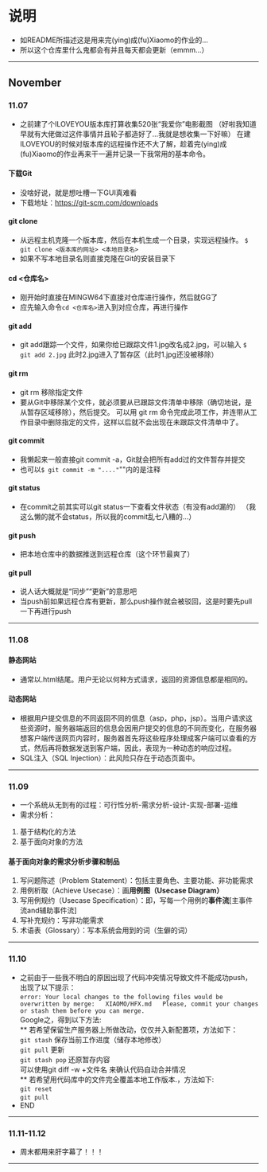 # 说明
* 如README所描述这是用来完(ying)成(fu)Xiaomo的作业的...
* 所以这个仓库里什么鬼都会有并且每天都会更新（emmm...）
---
## November
### 11.07
* 之前建了个ILOVEYOU版本库打算收集520张“我爱你”电影截图
（好啦我知道早就有大佬做过这件事情并且轮子都造好了...我就是想收集一下好嘛）
在建ILOVEYOU的时候对版本库的远程操作还不大了解，趁着完(ying)成(fu)Xiaomo的作业再来干一遍并记录一下我常用的基本命令。
#### 下载Git
* 没啥好说，就是想吐槽一下GUI真难看
* 下载地址：https://git-scm.com/downloads
#### git clone
* 从远程主机克隆一个版本库，然后在本机生成一个目录，实现远程操作。
` $ git clone <版本库的网址> <本地目录名> `
* 如果不写本地目录名则直接克隆在Git的安装目录下
#### cd <仓库名>
* 刚开始时直接在MINGW64下直接对仓库进行操作，然后就GG了
* 应先输入命令`cd <仓库名>`进入到对应仓库，再进行操作
#### git add
* git add跟踪一个文件，如果你给已跟踪文件1.jpg改名成2.jpg，可以输入
` $ git add 2.jpg `
此时2.jpg进入了暂存区（此时1.jpg还没被移除）
#### git rm
* git rm 移除指定文件
* 要从Git中移除某个文件，就必须要从已跟踪文件清单中移除（确切地说，是从暂存区域移除），然后提交。 可以用 git rm 命令完成此项工作，并连带从工作目录中删除指定的文件，这样以后就不会出现在未跟踪文件清单中了。
#### git commit
* 我懒起来一般直接git commit -a，Git就会把所有add过的文件暂存并提交
* 也可以` $ git commit -m "...." `""内的是注释
#### git status
* 在commit之前其实可以git status一下查看文件状态（有没有add漏的）
（我这么懒的就不会status，所以我的commit乱七八糟的...）
#### git push
* 把本地仓库中的数据推送到远程仓库（这个环节最爽了）
#### git pull
* 说人话大概就是“同步”“更新”的意思吧
* 当push前如果远程仓库有更新，那么push操作就会被驳回，这是时要先pull一下再进行push
---
### 11.08
#### 静态网站
* 通常以.html结尾。用户无论以何种方式请求，返回的资源信息都是相同的。
#### 动态网站
* 根据用户提交信息的不同返回不同的信息（asp，php，jsp）。当用户请求这些资源时，服务器端返回的信息会因用户提交的信息的不同而变化，在服务器想客户端传送网页内容时，服务器首先将这些程序处理成客户端可以查看的方式，然后再将数据发送到客户端，因此，表现为一种动态的响应过程。
* SQL注入（SQL Injection）：此风险只存在于动态页面中。
---
### 11.09
* 一个系统从无到有的过程：可行性分析-需求分析-设计-实现-部署-运维
* 需求分析：
1. 基于结构化的方法
2. 基于面向对象的方法
#### 基于面向对象的需求分析步骤和制品
1. 写问题陈述（Problem Statement）：包括主要角色、主要功能、非功能需求
2. 用例析取（Achieve Usecase）：画**用例图（Usecase Diagram）**
3. 写用例规约（Usecase Specification）：即，写每一个用例的**事件流**[主事件流and辅助事件流]
4. 写补充规约：写非功能需求
5. 术语表（Glossary）：写本系统会用到的词（生僻的词）
---
### 11.10
* 之前由于一些我不明白的原因出现了代码冲突情况导致文件不能成功push，出现了以下提示：  
` error: Your local changes to the following files would be overwritten by merge:  
XIAOMO/HFX.md  
Please, commit your changes or stash them before you can merge. `  
Google之，得到以下方法:  
** 若希望保留生产服务器上所做改动，仅仅并入新配置项，方法如下：  
` git stash ` 保存当前工作进度（储存本地修改）  
` git pull ` 更新  
` git stash pop ` 还原暂存内容  
可以使用git diff -w +文件名 来确认代码自动合并情况  
** 若希望用代码库中的文件完全覆盖本地工作版本.，方法如下:  
` git reset `  
` git pull `  
* END
---
### 11.11-11.12
* 周末都用来肝字幕了！！！
---
